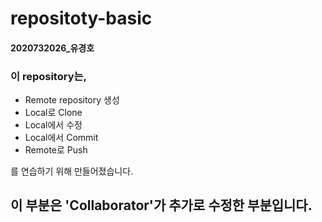 # repositoty-basic  
#### __2020732026_유경호__
  
### 이 repository는,  
* Remote repository 생성
* Local로 Clone
* Local에서 수정
* Local에서 Commit
* Remote로 Push  

를 연습하기 위해 만들어졌습니다.

## 이 부분은 'Collaborator'가 추가로 수정한 부분입니다.